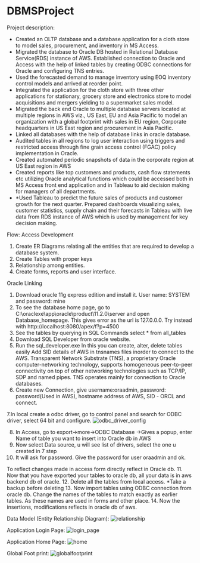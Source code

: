 # DBMSProject
Project description:
- Created an OLTP database and a database application for a cloth store to model sales, procurement, and inventory in MS Access.
- Migrated the database to Oracle DB hosted in Relational Database Service(RDS) instance of AWS. Established connection to Oracle and Access with the help of linked tables by creating ODBC connections for Oracle and configuring TNS entries.
- Used the forecasted demand to manage inventory using EOQ inventory control models and arrived at reorder point.
- Integrated the application for the cloth store with three other applications for stationary, grocery store and electronics store to model acquisitions and mergers yielding to a supermarket sales model.
- Migrated the back end Oracle to multiple database servers located at multiple regions in AWS viz., US East, EU and Asia Pacific to model an organization with a global footprint with sales in EU region, Corporate headquarters in US East region and procurement in Asia Pacific.
- Linked all databases with the help of database links in oracle database.
- Audited tables in all regions to log user interaction using triggers and restricted access through fine grain access control (FGAC) policy implementation in Oracle.
- Created automated periodic snapshots of data in the corporate region at US East region in AWS
- Created reports like top customers and products, cash flow statements etc utilizing Oracle analytical functions which could be accessed both in MS Access front end application and in Tableau to aid decision making for managers of all departments.
- *Used Tableau to predict the future sales of products and customer growth for the next quarter. Prepared dashboards visualizing sales, customer statistics, supply chain and their forecasts in Tableau with live data from RDS instance of AWS which is used by management for key decision making.

Flow:
Access Development
1. Create ER Diagrams relating all the entities that are required to develop a database system.
2. Create Tables with proper keys
3. Relationship among entities.
4. Create forms, reports and user interface.

Oracle Linking
1. Download oracle 11g express edition and install it. User name: SYSTEM and password: mine
2. To see the database home page, go to C:\oraclexe\app\oracle\product\11.2.0\server and open Database_homepage. This gives error as the 
   url is 127.0.0.0. Try instead with http://localhost:8080/apex/f?p=4500
3. See the tables by querying in SQL Commands select * from all_tables
4. Download SQL Developer from oracle website.
5. Run the sql_developer.exe     In this you can create, alter, delete tables easily
Add SID details of AWS in tnsnames files inorder to connect to the AWS. Transparent Network Substrate (TNS), a proprietary Oracle computer-networking technology, supports homogeneous peer-to-peer connectivity on top of other networking technologies such as TCP/IP, SDP and named pipes. TNS operates mainly for connection to Oracle databases.
6. Create new Connection, give username:oraadmin, password: password(Used in AWS), hostname address of AWS, SID - ORCL and connect.

7.In local create a odbc driver, go to control panel and search for ODBC driver, select 64 bit and configure.
![odbc_driver_config](https://user-images.githubusercontent.com/32714796/36129745-aca2468a-1036-11e8-8071-4e9fefa7ef15.PNG)

8. In Access, go to export->more->ODBC Database ->Gives a popup, enter Name of table you want to insert into Oracle db in AWS
9. Now select Data source, u will see list of drivers, select the one u created in 7 step
10. It will ask for password. Give the password for user oraadmin and ok.

To reflect changes made in access form directly reflect in Oracle db.
11. Now that you have exported your tables to oracle db, all your data is in aws backend db of oracle.
12. Delete all the tables from local access. *Take a backup before deleting
13. Now import tables using ODBC connection from oracle db. Change the names of the tables to match exactly as earlier tables. As these names are used in forms and other place.
14. Now the insertions, modifications reflects in oracle db of aws. 




Data Model (Entity Relationship Diagram):
![relationship](https://user-images.githubusercontent.com/32714796/36077934-ac6a0b10-0f3e-11e8-9f94-a3b61e7a0510.PNG)

Application Login Page:
![login_page](https://user-images.githubusercontent.com/32714796/36077938-b48c31a6-0f3e-11e8-82f8-0fcfb21088f8.PNG)

Application Home Page:
![home](https://user-images.githubusercontent.com/32714796/36077939-b778e65c-0f3e-11e8-92bf-304c4d89dff4.PNG)

Global Foot print:
![globalfootprint](https://user-images.githubusercontent.com/32714796/34234400-e8f1dfcc-e5b8-11e7-865b-86130737efc8.PNG)
